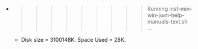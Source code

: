 * >>>>>>>>> Running inst-min-win-jwm-help-manuals-text.sh ...
  * Disk size = 3100148K. Space Used = 28K.
